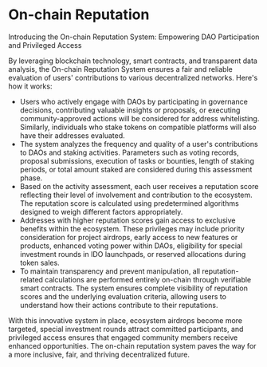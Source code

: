 # On-chain Reputation

Introducing the On-chain Reputation System: Empowering DAO Participation and Privileged Access

By leveraging blockchain technology, smart contracts, and transparent data analysis, the On-chain Reputation System ensures a fair and reliable evaluation of users' contributions to various decentralized networks. Here's how it works:

* Users who actively engage with DAOs by participating in governance decisions, contributing valuable insights or proposals, or executing community-approved actions will be considered for address whitelisting. Similarly, individuals who stake tokens on compatible platforms will also have their addresses evaluated.
* The system analyzes the frequency and quality of a user's contributions to DAOs and staking activities. Parameters such as voting records, proposal submissions, execution of tasks or bounties, length of staking periods, or total amount staked are considered during this assessment phase.
* Based on the activity assessment, each user receives a reputation score reflecting their level of involvement and contribution to the ecosystem. The reputation score is calculated using predetermined algorithms designed to weigh different factors appropriately.
* Addresses with higher reputation scores gain access to exclusive benefits within the ecosystem. These privileges may include priority consideration for project airdrops, early access to new features or products, enhanced voting power within DAOs, eligibility for special investment rounds in IDO launchpads, or reserved allocations during token sales.
* To maintain transparency and prevent manipulation, all reputation-related calculations are performed entirely on-chain through verifiable smart contracts. The system ensures complete visibility of reputation scores and the underlying evaluation criteria, allowing users to understand how their actions contribute to their reputations.

With this innovative system in place, ecosystem airdrops become more targeted, special investment rounds attract committed participants, and privileged access ensures that engaged community members receive enhanced opportunities. The on-chain reputation system paves the way for a more inclusive, fair, and thriving decentralized future.
